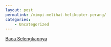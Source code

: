 ```yaml
---
layout: post
permalink: /mimpi-melihat-helikopter-perang/
categories:
    - Uncategorized
---
```


[Baca Selengkapnya](/01)